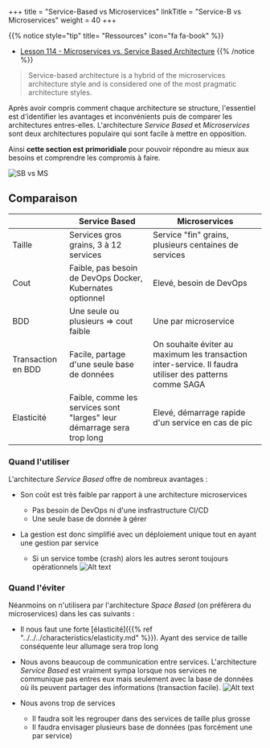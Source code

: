 +++
title = "Service-Based vs Microservices"
linkTitle = "Service-B vs Microservices"
weight = 40 
+++

{{% notice style="tip" title= "Ressources" icon="fa fa-book" %}}
- [Lesson 114 - Microservices vs. Service Based Architecture](https://youtu.be/xkr5nGJYx_U)
{{% /notice %}} 

> Service-based architecture is a hybrid of the microservices architecture style and is considered one of the most pragmatic architecture styles.

Après avoir compris comment chaque architecture se structure, l'essentiel est d'identifier les avantages et inconvénients puis de comparer les architectures entres-elles. L'architecture *Service Based* et *Microservices* sont deux architectures populaire qui sont facile à mettre en opposition.

Ainsi **cette section est primoridiale** pour pouvoir répondre au mieux aux besoins et comprendre les compromis à faire.

![SB vs MS](../images/sb_vs_ms.png?width=30pc)

## Comparaison

|                    | **Service Based**                                                      | **Microservices**                                                                                      |
|--------------------|------------------------------------------------------------------------|--------------------------------------------------------------------------------------------------------|
| Taille             | Services gros grains, 3 à 12 services                                   | Service "fin" grains, plusieurs centaines de services                                                   |
| Cout               | Faible, pas besoin de DevOps Docker, Kubernates optionnel              | Elevé, besoin de DevOps                                                                                |
| BDD    | Une seule ou plusieurs => cout faible                                  | Une par microservice                                                                                   |
| Transaction en BDD | Facile, partage d'une seule base de données                            | On souhaite éviter au maximum les transaction inter-service. Il faudra utiliser des patterns comme SAGA |
| Elasticité         | Faible, comme les services sont "larges" leur démarrage sera trop long | Elevé, démarrage rapide d'un service en cas de pic                                                     |

### Quand l'utiliser
L'architecture *Service Based* offre de nombreux avantages :
- Son coût est très faible par rapport à une architecture microservices
  - Pas besoin de DevOps ni d'une insfrastructure CI/CD
  - Une seule base de donnée à gérer

- La gestion est donc simplifié avec un déploiement unique tout en ayant une gestion par service
  - Si un service tombe (crash) alors les autres seront toujours opérationnels
  ![Alt text](../images/crash.png)

### Quand l'éviter
Néanmoins on n'utilisera par l'architecture *Space Based* (on préfèrera du microservices) dans les cas suivants :
- Il nous faut une forte [élasticité]({{% ref "../../../characteristics/elasticity.md" %}}). Ayant des service de taille conséquente leur allumage sera trop long

- Nous avons beaucoup de communication entre services. L'architecture *Service Based* est vraiment sympa lorsque nos services ne communique pas entres eux mais seulement avec la base de données où ils peuvent partager des informations (transaction facile).
![Alt text](../images/interservice.png)

- Nous avons trop de services
  - Il faudra soit les regrouper dans des services de taille plus grosse
  - Il faudra envisager plusieurs base de données (pas forcément une par service)